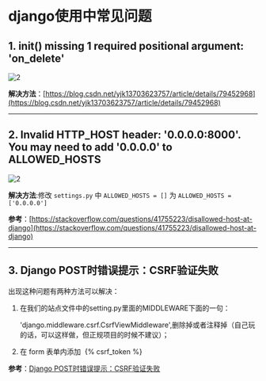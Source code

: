 # django使用中常见问题

## 1. __init__() missing 1 required positional argument: 'on_delete'

![2](http://ww1.sinaimg.cn/large/006alGmrly1g28a3136zlj30xb0hl7cx.jpg)

**解决方法**：[https://blog.csdn.net/yjk13703623757/article/details/79452968](https://blog.csdn.net/yjk13703623757/article/details/79452968)

---

## 2. Invalid HTTP_HOST header: '0.0.0.0:8000'. You may need to add '0.0.0.0' to ALLOWED_HOSTS

![2](http://ww1.sinaimg.cn/large/006alGmrly1g28d4tg97oj30pp0kngox.jpg)

**解决方法**:修改 `settings.py` 中 `ALLOWED_HOSTS = []` 为 `ALLOWED_HOSTS = ['0.0.0.0']`

**参考**：[https://stackoverflow.com/questions/41755223/disallowed-host-at-django](https://stackoverflow.com/questions/41755223/disallowed-host-at-django)

---

## 3. Django POST时错误提示：CSRF验证失败

出现这种问题有两种方法可以解决：

1. 在我们的站点文件中的setting.py里面的MIDDLEWARE下面的一句：

    'django.middleware.csrf.CsrfViewMiddleware',删除掉或者注释掉（自己玩的话，可以这样做，但正规项目的时候不建议）；

2. 在 form 表单内添加  {% csrf_token %}

**参考**：[Django POST时错误提示：CSRF验证失败](https://blog.csdn.net/grs294845170/article/details/72082104)
